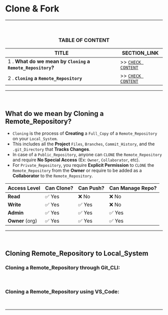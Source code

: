 # Clone & Fork
---
<br>
<div align="center">
 
### TABLE OF CONTENT
 
| TITLE                                                                                                           | SECTION_LINK                                                                                  |
|-----------------------------------------------------------------------------------------------------------------|-----------------------------------------------------------------------------------------------|
| 1 .  **What do we mean by `Cloning` a `Remote_Repository`?**                                                    | >> [` CHECK CONTENT `](#what-do-we-mean-by-cloning-a-remote_repository)                       |
| 2 .  **`Cloning` a `Remote_Repository`**                                                                        | >> [` CHECK CONTENT `](#cloning-remote_repository-to-local_system)                            |
</div>
 
---
<br>

## What do we mean by Cloning a Remote_Repository?
- `Cloning` is the process of **Creating** a `Full_Copy` of a `Remote_Repository` on your `Local_System`.
- This includes all the **Project** `Files`, `Branches`, `Commit_History`, and the `.git_Directory` that **Tracks Changes**.
- In case of a `Public_Repository`, anyone can `CLONE` the `Remote_Repository` and require **No Special Access** (Ex: `Owner`, `Collaborator`, etc).
- For `Private_Repository`, you require **Explicit Permission** to `CLONE` the `Remote_Repository` from the **Owner** or require to be added as a **Collaborator** to the `Remote_Repository`.<br>

<div align="center">

|**Access Level** | **Can Clone?**  | **Can Push?** | **Can Manage Repo?** |
| --------------- | --------------- | ------------- | -------------------- |
|**Read**         | ✅ Yes         | ❌ No         | ❌ No               |
| **Write**       | ✅ Yes         | ✅ Yes        | ❌ No               |
| **Admin**       | ✅ Yes         | ✅ Yes        | ✅ Yes              | 
| **Owner** (org) | ✅ Yes         | ✅ Yes        | ✅ Yes              |
</div>

---
<br>

## Cloning Remote_Repository to Local_System
### Cloning a Remote_Repository through Git_CLI:

<br>

### Cloning a Remote_Repository using VS_Code:

<br>

---
<br>

